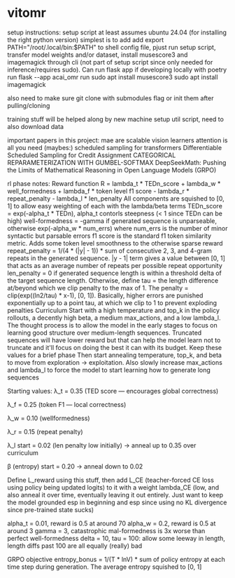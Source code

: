 # vitomr

setup instructions:
setup script at least assumes ubuntu 24.04 (for installing the right python version)
simplest is to add add export PATH="/root/.local/bin:$PATH" to shell config file, pjust run setup script, transfer model weights and/or dataset, install musescore3 and imagemagick through cli (not part of setup script since only needed for inference/requires sudo). Can run flask app if developing locally with poetry run flask --app acai_omr run
sudo apt install musescore3
sudo apt install imagemagick

also need to make sure git clone with submodules flag or init them after pulling/cloning

training stuff will be helped along by new machine setup util script, need to also download data

important papers in this project:
mae are scalable vision learners
attention is all you need
(maybes:)
scheduled sampling for transformers 
Differentiable Scheduled Sampling for Credit Assignment
CATEGORICAL REPARAMETERIZATION
WITH GUMBEL-SOFTMAX
DeepSeekMath: Pushing the Limits of Mathematical
Reasoning in Open Language Models (GRPO)

rl phase notes:
Reward function
R = lambda_t * TEDn_score + lambda_w * well_formedness + lambda_f * token level f1 score - lambda_r * repeat_penalty - lambda_l * len_penalty
All components are squished to [0, 1] to allow easy weighting of each with the lambda/beta terms
TEDn_score = exp(-alpha_t * TEDn), alpha_t contorls steepness (< 1 since TEDn can be high)
well-formedness = -gamma if generated sequence is unparseable, otherwise exp(-alpha_w * num_errs) where num_errs is the number of minor syntactic but parsable errors
f1 score is the standard f1 token similarity metric. Adds some token level smoothness to the otherwise sparse reward
repeat_penalty = 1/(4 * (|y| - 1)) * sum of consecutive 2, 3, and 4-gram repeats in the generated sequence. |y - 1| term gives a value between [0, 1] that acts as an average number of repeats per possible repeat opportunity
len_penalty = 0 if generated sequence length is within a threshold delta of the target sequence length. Otherwise, define tau = the length difference at/beyond which we clip penalty to the max of 1. The penalty = clip(exp((ln2/tau) * x-1), [0, 1]). Basically, higher errors are punished exponentially up to a point tau, at which we clip to 1 to prevent exploding penalties
Curriculum
Start with a high temperature and top_k in the policy rollouts, a decently high beta, a medium max_actions, and a low lambda_l. The thought process is to allow the model in the early stages to focus on learning good structure over medium-length sequences. Truncated sequences will have lower reward but that can help the model learn not to truncate and it'll focus on doing the best it can with its budget. Keep these values for a brief phase
Then start annealing temperature, top_k, and beta to move from exploration -> exploitation. Also slowly increase max_actions and lambda_l to force the model to start learning how to generate long sequences

Starting values:
λ_t = 0.35 (TED score — encourages global correctness)

λ_f = 0.25 (token F1 — local correctness)

λ_w = 0.10 (wellformedness)

λ_r = 0.15 (repeat penalty)

λ_l start = 0.02 (len penalty low initially) → anneal up to 0.35 over curriculum

β (entropy) start = 0.20 → anneal down to 0.02

Define L_reward using this stuff, then add L_CE (teacher-forced CE loss using policy being updated logits) to it with a weight lambda_CE (low, and also anneal it over time, eventually leaving it out entirely. Just want to keep the model grounded esp in beginning and esp since using no KL divergence since pre-trained state sucks)

alpha_t = 0.01, reward is 0.5 at around 70
alpha_w = 0.2, reward is 0.5 at around 3
gamma = 3, catastrophic mal-formedness is 3x worse than perfect well-formedness
delta = 10, tau = 100: allow some leeway in length, length diffs past 100 are all equally (really) bad

GRPO objective
entropy_bonus = 1/(T * lnV) * sum of policy entropy at each time step during generation. The average entropy squished to [0, 1]
